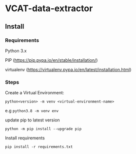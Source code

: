 # VCAT-data-extractor

## Install

### Requirements
Python 3.x

PIP (https://pip.pypa.io/en/stable/installation/)

virtualenv (https://virtualenv.pypa.io/en/latest/installation.html)

### Steps

Create a Virtual Environment:

`python<version> -m venv <virtual-environment-name>`

e.g `python3.8 -m venv env`

update pip to latest version

`python -m pip install --upgrade pip`

Install requirements

`pip install -r requirements.txt`
